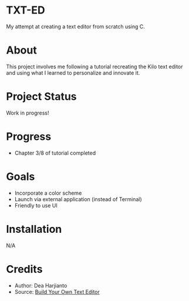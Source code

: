 # TXT-ED
My attempt at creating a text editor from scratch using C.

# About
This project involves me following a tutorial recreating the Kilo text editor and using what I learned to personalize and innovate it.

# Project Status
Work in progress!

# Progress
- Chapter 3/8 of tutorial completed

# Goals
- Incorporate a color scheme
- Launch via external application (instead of Terminal)
- Friendly to use UI

# Installation
N/A

# Credits
- Author: Dea Harjianto
- Source: <a href = "https://viewsourcecode.org/snaptoken/kilo/index.html">Build Your Own Text Editor</a>
